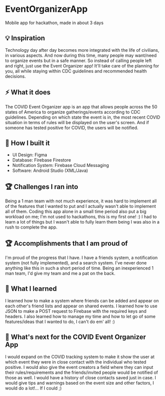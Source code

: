 # EventOrganizerApp
Mobile app for hackathon, made in about 3 days

## 💡 Inspiration
Technology day after day becomes more integrated with the life of civilians, in various aspects. And now during this time, many people may want/need to organize events but in a safe manner. So instead of calling people left and right, just use the Event Organizer app! It'll take care of the planning for you, all while staying within CDC guidelines and recommended health decisions.

## ⚡ What it does
The COVID Event Organizer app is an app that allows people across the 50 states of America to organize gatherings/events according to CDC guidelines. Depending on which state the event is in, the most recent COVID situation in terms of rules will be displayed on the user's screen. And if someone has tested positive for COVID, the users will be notified. 

## 🔨 How I built it
* UI Design: Figma
* Database: Firebase Firestore
* Notification System: Firebase Cloud Messaging
* Software: Android Studio (XML/Java)

## 🏆 Challenges I ran into
Being a 1 man team with not much experience, it was hard to implement all of the features that I wanted to put and I actually wasn't able to implement all of them. Coding this app alone in a small time period also put a big workload on me; I'm not used to hackathons, this is my first one! :) I had to learn a lot of things but I wasn't able to fully learn them being I was also in a rush to complete the app.

## 🏆 Accomplishments that I am proud of
I'm proud of the progress that I have. I have a friends system, a notification system (not fully implemented), and a search system. I've never done anything like this in such a short period of time. Being an inexperienced 1 man team, I'd give my team and me a pat on the back.

## 🧠 What I learned
I learned how to make a system where friends can be added and appear on each other's friend lists and appear on shared events. I learned how to use JSON to make a POST request to Firebase with the required keys and headers. I also learned how to manage my time and how to let go of some features/ideas that I wanted to do, I can't do em' all! :)

## 🚀 What's next for the COVID Event Organizer App
I would expand on the COVID tracking system to make it show the user at which event they were in close contact with the individual who tested positive. I would also give the event creators a field where they can input their rules/requirements and the friends/invited people would be notified of those as well. I would have a history of close contacts saved just in case. I would give tips and warnings based on the event size and other factors, I would do a lot!... If I could ;)
